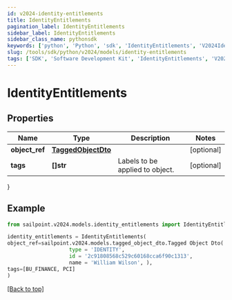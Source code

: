 ```yaml
---
id: v2024-identity-entitlements
title: IdentityEntitlements
pagination_label: IdentityEntitlements
sidebar_label: IdentityEntitlements
sidebar_class_name: pythonsdk
keywords: ['python', 'Python', 'sdk', 'IdentityEntitlements', 'V2024IdentityEntitlements'] 
slug: /tools/sdk/python/v2024/models/identity-entitlements
tags: ['SDK', 'Software Development Kit', 'IdentityEntitlements', 'V2024IdentityEntitlements']
---
```


# IdentityEntitlements


## Properties

Name | Type | Description | Notes
------------ | ------------- | ------------- | -------------
**object_ref** | [**TaggedObjectDto**](tagged-object-dto) |  | [optional] 
**tags** | **[]str** | Labels to be applied to object. | [optional] 
}

## Example

```python
from sailpoint.v2024.models.identity_entitlements import IdentityEntitlements

identity_entitlements = IdentityEntitlements(
object_ref=sailpoint.v2024.models.tagged_object_dto.Tagged Object Dto(
                    type = 'IDENTITY', 
                    id = '2c91808568c529c60168cca6f90c1313', 
                    name = 'William Wilson', ),
tags=[BU_FINANCE, PCI]
)

```
[[Back to top]](#) 

